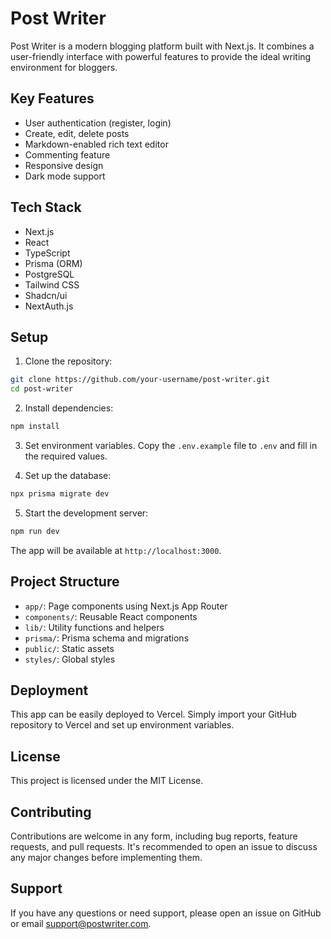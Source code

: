 # Post Writer

Post Writer is a modern blogging platform built with Next.js. It combines a user-friendly interface with powerful features to provide the ideal writing environment for bloggers.

## Key Features

- User authentication (register, login)
- Create, edit, delete posts
- Markdown-enabled rich text editor
- Commenting feature
- Responsive design
- Dark mode support

## Tech Stack

- Next.js
- React
- TypeScript
- Prisma (ORM)
- PostgreSQL
- Tailwind CSS
- Shadcn/ui
- NextAuth.js

## Setup

1. Clone the repository:

```bash
git clone https://github.com/your-username/post-writer.git
cd post-writer
```

2. Install dependencies:

```bash
npm install
```

3. Set environment variables. Copy the `.env.example` file to `.env` and fill in the required values.

4. Set up the database:

```bash
npx prisma migrate dev
```

5. Start the development server:

```bash
npm run dev
```

The app will be available at `http://localhost:3000`.

## Project Structure

- `app/`: Page components using Next.js App Router
- `components/`: Reusable React components
- `lib/`: Utility functions and helpers
- `prisma/`: Prisma schema and migrations
- `public/`: Static assets
- `styles/`: Global styles

## Deployment

This app can be easily deployed to Vercel. Simply import your GitHub repository to Vercel and set up environment variables.

## License

This project is licensed under the MIT License.

## Contributing

Contributions are welcome in any form, including bug reports, feature requests, and pull requests. It's recommended to open an issue to discuss any major changes before implementing them.

## Support

If you have any questions or need support, please open an issue on GitHub or email [support@postwriter.com](mailto:support@postwriter.com).
